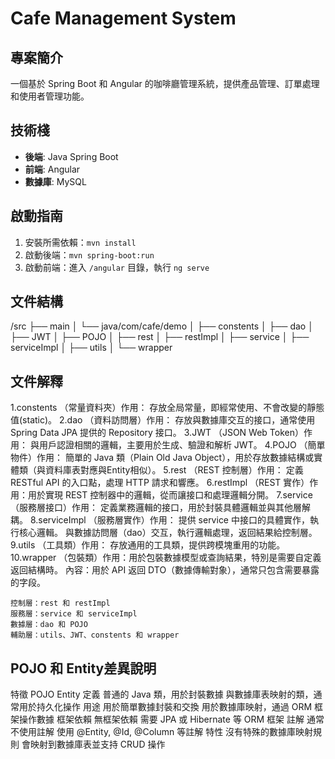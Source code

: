 # Cafe Management System

## 專案簡介
一個基於 Spring Boot 和 Angular 的咖啡廳管理系統，提供產品管理、訂單處理和使用者管理功能。

## 技術棧
- **後端**: Java Spring Boot
- **前端**: Angular
- **數據庫**: MySQL

## 啟動指南
1. 安裝所需依賴：`mvn install`
2. 啟動後端：`mvn spring-boot:run`
3. 啟動前端：進入 `/angular` 目錄，執行 `ng serve`

## 文件結構
/src
├── main
│   └── java/com/cafe/demo
│       ├── constents
│       ├── dao
│       ├── JWT
│       ├── POJO
│       ├── rest
│       ├── restImpl
│       ├── service
│       ├── serviceImpl
│       ├── utils
│       └── wrapper


## 文件解釋
  1.constents （常量資料夾）作用： 存放全局常量，即經常使用、不會改變的靜態值(static)。
  2.dao （資料訪問層）作用： 存放與數據庫交互的接口，通常使用 Spring Data JPA 提供的 Repository 接口。
  3.JWT （JSON Web Token）作用： 與用戶認證相關的邏輯，主要用於生成、驗證和解析 JWT。
  4.POJO （簡單物件）作用： 簡單的 Java 類（Plain Old Java Object），用於存放數據結構或實體類（與資料庫表對應與Entity相似）。
  5.rest （REST 控制層）作用： 定義 RESTful API 的入口點，處理 HTTP 請求和響應。
  6.restImpl （REST 實作）作用：用於實現 REST 控制器中的邏輯，從而讓接口和處理邏輯分開。
  7.service （服務層接口）作用： 定義業務邏輯的接口，用於封裝具體邏輯並與其他層解耦。
  8.serviceImpl （服務層實作）作用： 提供 service 中接口的具體實作，執行核心邏輯。
  與數據訪問層（dao）交互，執行邏輯處理，返回結果給控制層。
  9.utils （工具類）作用： 存放通用的工具類，提供跨模塊重用的功能。
  10.wrapper （包裝類）作用：用於包裝數據模型或查詢結果，特別是需要自定義返回結構時。
  內容：用於 API 返回 DTO（數據傳輸對象），通常只包含需要暴露的字段。

    控制層：rest 和 restImpl
    服務層：service 和 serviceImpl
    數據層：dao 和 POJO
    輔助層：utils、JWT、constents 和 wrapper

  ## POJO 和 Entity差異說明
  特徵	POJO	Entity
  定義	普通的 Java 類，用於封裝數據	與數據庫表映射的類，通常用於持久化操作
  用途	用於簡單數據封裝和交換	用於數據庫映射，通過 ORM 框架操作數據
  框架依賴	無框架依賴	需要 JPA 或 Hibernate 等 ORM 框架
  註解	通常不使用註解	使用 @Entity, @Id, @Column 等註解
  特性	沒有特殊的數據庫映射規則	會映射到數據庫表並支持 CRUD 操作
